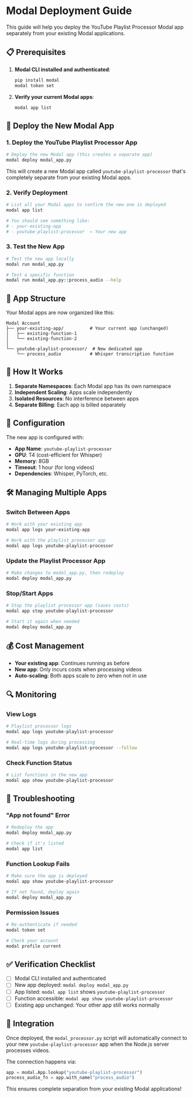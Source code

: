 # Modal Deployment Guide

This guide will help you deploy the YouTube Playlist Processor Modal app separately from your existing Modal applications.

## 📋 Prerequisites

1. **Modal CLI installed and authenticated**:
   ```bash
   pip install modal
   modal token set
   ```

2. **Verify your current Modal apps**:
   ```bash
   modal app list
   ```

## 🚀 Deploy the New Modal App

### 1. Deploy the YouTube Playlist Processor App

```bash
# Deploy the new Modal app (this creates a separate app)
modal deploy modal_app.py
```

This will create a new Modal app called `youtube-playlist-processor` that's completely separate from your existing Modal apps.

### 2. Verify Deployment

```bash
# List all your Modal apps to confirm the new one is deployed
modal app list

# You should see something like:
# - your-existing-app
# - youtube-playlist-processor  ← Your new app
```

### 3. Test the New App

```bash
# Test the new app locally
modal run modal_app.py

# Test a specific function
modal run modal_app.py::process_audio --help
```

## 🔧 App Structure

Your Modal apps are now organized like this:

```
Modal Account
├── your-existing-app/          # Your current app (unchanged)
│   ├── existing-function-1
│   └── existing-function-2
│
└── youtube-playlist-processor/  # New dedicated app
    └── process_audio           # Whisper transcription function
```

## 🔄 How It Works

1. **Separate Namespaces**: Each Modal app has its own namespace
2. **Independent Scaling**: Apps scale independently
3. **Isolated Resources**: No interference between apps
4. **Separate Billing**: Each app is billed separately

## 📝 Configuration

The new app is configured with:

- **App Name**: `youtube-playlist-processor`
- **GPU**: T4 (cost-efficient for Whisper)
- **Memory**: 8GB
- **Timeout**: 1 hour (for long videos)
- **Dependencies**: Whisper, PyTorch, etc.

## 🛠 Managing Multiple Apps

### Switch Between Apps
```bash
# Work with your existing app
modal app logs your-existing-app

# Work with the playlist processor app
modal app logs youtube-playlist-processor
```

### Update the Playlist Processor App
```bash
# Make changes to modal_app.py, then redeploy
modal deploy modal_app.py
```

### Stop/Start Apps
```bash
# Stop the playlist processor app (saves costs)
modal app stop youtube-playlist-processor

# Start it again when needed
modal deploy modal_app.py
```

## 💰 Cost Management

- **Your existing app**: Continues running as before
- **New app**: Only incurs costs when processing videos
- **Auto-scaling**: Both apps scale to zero when not in use

## 🔍 Monitoring

### View Logs
```bash
# Playlist processor logs
modal app logs youtube-playlist-processor

# Real-time logs during processing
modal app logs youtube-playlist-processor --follow
```

### Check Function Status
```bash
# List functions in the new app
modal app show youtube-playlist-processor
```

## 🚨 Troubleshooting

### "App not found" Error
```bash
# Redeploy the app
modal deploy modal_app.py

# Check if it's listed
modal app list
```

### Function Lookup Fails
```bash
# Make sure the app is deployed
modal app show youtube-playlist-processor

# If not found, deploy again
modal deploy modal_app.py
```

### Permission Issues
```bash
# Re-authenticate if needed
modal token set

# Check your account
modal profile current
```

## ✅ Verification Checklist

- [ ] Modal CLI installed and authenticated
- [ ] New app deployed: `modal deploy modal_app.py`
- [ ] App listed: `modal app list` shows `youtube-playlist-processor`
- [ ] Function accessible: `modal app show youtube-playlist-processor`
- [ ] Existing app unchanged: Your other app still works normally

## 🔄 Integration

Once deployed, the `modal_processor.py` script will automatically connect to your new `youtube-playlist-processor` app when the Node.js server processes videos.

The connection happens via:
```python
app = modal.App.lookup("youtube-playlist-processor")
process_audio_fn = app.with_name("process_audio")
```

This ensures complete separation from your existing Modal applications! 